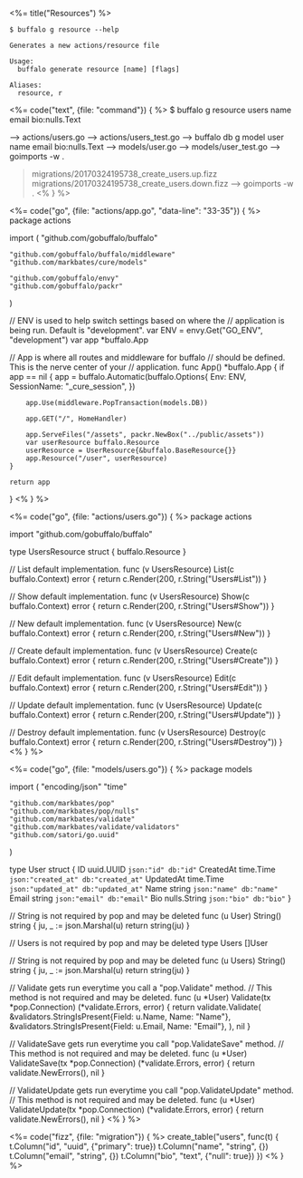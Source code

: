 <%= title("Resources") %>

```text
$ buffalo g resource --help

Generates a new actions/resource file

Usage:
  buffalo generate resource [name] [flags]

Aliases:
  resource, r
```

<div class="code-tabs">
<%= code("text", {file: "command"}) { %>
$ buffalo g resource users name email bio:nulls.Text

--> actions/users.go
--> actions/users_test.go
--> buffalo db g model user name email bio:nulls.Text
--> models/user.go
--> models/user_test.go
--> goimports -w .
> migrations/20170324195738_create_users.up.fizz
> migrations/20170324195738_create_users.down.fizz
--> goimports -w .
<% } %>

<%= code("go", {file: "actions/app.go", "data-line": "33-35"}) { %>
package actions

import (
	"github.com/gobuffalo/buffalo"

	"github.com/gobuffalo/buffalo/middleware"
	"github.com/markbates/cure/models"

	"github.com/gobuffalo/envy"
	"github.com/gobuffalo/packr"
)

// ENV is used to help switch settings based on where the
// application is being run. Default is "development".
var ENV = envy.Get("GO_ENV", "development")
var app *buffalo.App

// App is where all routes and middleware for buffalo
// should be defined. This is the nerve center of your
// application.
func App() *buffalo.App {
	if app == nil {
		app = buffalo.Automatic(buffalo.Options{
			Env:         ENV,
			SessionName: "_cure_session",
		})

		app.Use(middleware.PopTransaction(models.DB))

		app.GET("/", HomeHandler)

		app.ServeFiles("/assets", packr.NewBox("../public/assets"))
		var userResource buffalo.Resource
		userResource = UserResource{&buffalo.BaseResource{}}
		app.Resource("/user", userResource)
	}

	return app
}
<% } %>

<%= code("go", {file: "actions/users.go"}) { %>
package actions

import "github.com/gobuffalo/buffalo"

type UsersResource struct {
	buffalo.Resource
}

// List default implementation.
func (v UsersResource) List(c buffalo.Context) error {
	return c.Render(200, r.String("Users#List"))
}

// Show default implementation.
func (v UsersResource) Show(c buffalo.Context) error {
	return c.Render(200, r.String("Users#Show"))
}

// New default implementation.
func (v UsersResource) New(c buffalo.Context) error {
	return c.Render(200, r.String("Users#New"))
}

// Create default implementation.
func (v UsersResource) Create(c buffalo.Context) error {
	return c.Render(200, r.String("Users#Create"))
}

// Edit default implementation.
func (v UsersResource) Edit(c buffalo.Context) error {
	return c.Render(200, r.String("Users#Edit"))
}

// Update default implementation.
func (v UsersResource) Update(c buffalo.Context) error {
	return c.Render(200, r.String("Users#Update"))
}

// Destroy default implementation.
func (v UsersResource) Destroy(c buffalo.Context) error {
	return c.Render(200, r.String("Users#Destroy"))
}
<% } %>

<%= code("go", {file: "models/users.go"}) { %>
package models

import (
	"encoding/json"
	"time"

	"github.com/markbates/pop"
	"github.com/markbates/pop/nulls"
	"github.com/markbates/validate"
	"github.com/markbates/validate/validators"
	"github.com/satori/go.uuid"
)

type User struct {
	ID        uuid.UUID    `json:"id" db:"id"`
	CreatedAt time.Time    `json:"created_at" db:"created_at"`
	UpdatedAt time.Time    `json:"updated_at" db:"updated_at"`
	Name      string       `json:"name" db:"name"`
	Email     string       `json:"email" db:"email"`
	Bio       nulls.String `json:"bio" db:"bio"`
}

// String is not required by pop and may be deleted
func (u User) String() string {
	ju, _ := json.Marshal(u)
	return string(ju)
}

// Users is not required by pop and may be deleted
type Users []User

// String is not required by pop and may be deleted
func (u Users) String() string {
	ju, _ := json.Marshal(u)
	return string(ju)
}

// Validate gets run everytime you call a "pop.Validate" method.
// This method is not required and may be deleted.
func (u *User) Validate(tx *pop.Connection) (*validate.Errors, error) {
	return validate.Validate(
		&validators.StringIsPresent{Field: u.Name, Name: "Name"},
		&validators.StringIsPresent{Field: u.Email, Name: "Email"},
	), nil
}

// ValidateSave gets run everytime you call "pop.ValidateSave" method.
// This method is not required and may be deleted.
func (u *User) ValidateSave(tx *pop.Connection) (*validate.Errors, error) {
	return validate.NewErrors(), nil
}

// ValidateUpdate gets run everytime you call "pop.ValidateUpdate" method.
// This method is not required and may be deleted.
func (u *User) ValidateUpdate(tx *pop.Connection) (*validate.Errors, error) {
	return validate.NewErrors(), nil
}
<% } %>

<%= code("fizz", {file: "migration"}) { %>
create_table("users", func(t) {
	t.Column("id", "uuid", {"primary": true})
	t.Column("name", "string", {})
	t.Column("email", "string", {})
	t.Column("bio", "text", {"null": true})
})
<% } %>
</div>
